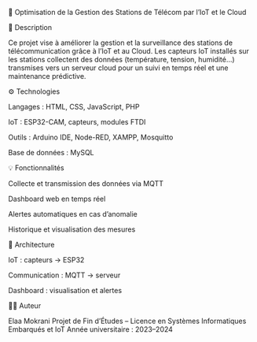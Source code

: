 📡 Optimisation de la Gestion des Stations de Télécom par l’IoT et le Cloud

🧠 Description

Ce projet vise à améliorer la gestion et la surveillance des stations de télécommunication grâce à l’IoT et au Cloud.
Les capteurs IoT installés sur les stations collectent des données (température, tension, humidité…) transmises vers un serveur cloud pour un suivi en temps réel et une maintenance prédictive.

⚙️ Technologies

Langages : HTML, CSS, JavaScript, PHP

IoT : ESP32-CAM, capteurs, modules FTDI

Outils : Arduino IDE, Node-RED, XAMPP, Mosquitto

Base de données : MySQL

💡 Fonctionnalités

Collecte et transmission des données via MQTT

Dashboard web en temps réel

Alertes automatiques en cas d’anomalie

Historique et visualisation des mesures

🧰 Architecture

IoT : capteurs → ESP32

Communication : MQTT → serveur

Dashboard : visualisation et alertes

👩‍💻 Auteur

Elaa Mokrani
Projet de Fin d’Études – Licence en Systèmes Informatiques Embarqués et IoT
Année universitaire : 2023–2024
